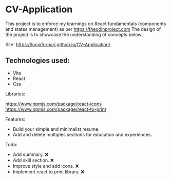 # CV-Application
This project is to enforce my learnings on React fundamentals (components and states management) as per https://theodinproject.com The design of the project is to showcase the understanding of concepts below:

Site: https://luciofurnari.github.io/CV-Application/

Technologies used:
-
- Vite
- React
- Css

<!-- API used:  -->

Libraries:

https://www.npmjs.com/package/react-icons
https://www.npmjs.com/package/react-to-print

Features:
 - Build your simple and minimalist resume.
 - Add and delete multiples sections for education and experiences.

 Todo:
 - Add summary. ❌
 - Add skill section. ❌
 - Improve style and add icons. ❌
 - Implement react to print library. ❌

<!-- ❌ ✔️ ⭕ ❓ -->

